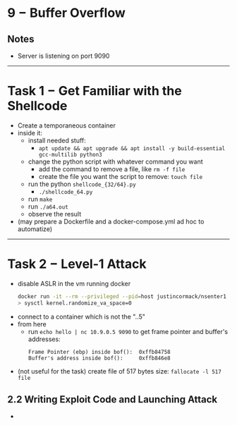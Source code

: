 # 9 $-$ Buffer Overflow
## Notes
- Server is listening on port 9090
---

# Task 1 $-$ Get Familiar with the Shellcode
- Create a temporaneous container
- inside it:
  - install needed stuff:
    - `apt update && apt upgrade && apt install -y build-essential gcc-multilib python3`
  - change the python script with whatever command you want
    - add the command to remove a file, like `rm -f file`
    - create the file you want the script to remove: `touch file`
  - run the python `shellcode_{32/64}.py`
    - `./shellcode_64.py`
  - run `make`
  - run `./a64.out`
  - observe the result
- (may prepare a Dockerfile and a docker-compose.yml ad hoc to automatize)

--- 

# Task 2 $-$ Level-1 Attack
- disable ASLR in the vm running docker 
  ```bash
  docker run -it --rm --privileged --pid=host justincormack/nsenter1
  > sysctl kernel.randomize_va_space=0
  ```
- connect to a container which is not the "..5"
- from here
  - run `echo hello | nc 10.9.0.5 9090` to get frame pointer and buffer's addresses:
    ```
    Frame Pointer (ebp) inside bof():  0xffb84758
    Buffer's address inside bof():     0xffb846e8
    ```
- (not useful for the task) create file of 517 bytes size: `fallocate -l 517 file`

## 2.2 Writing Exploit Code and Launching Attack
- 